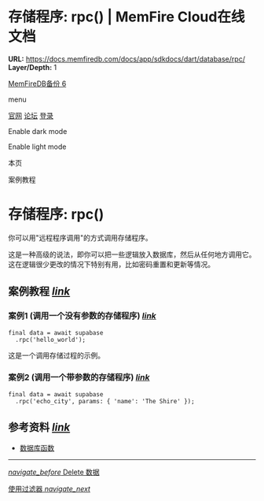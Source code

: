 # 存储程序: rpc() | MemFire Cloud在线文档

**URL:** https://docs.memfiredb.com/docs/app/sdkdocs/dart/database/rpc/
**Layer/Depth:** 1

[MemFireDB备份 6](/)

menu

[官网](https://memfiredb.com/)
[论坛](https://community.memfiredb.com/)
[登录](https://cloud.memfiredb.com/auth/login)

Enable dark mode

Enable light mode

本页

案例教程

# 存储程序: rpc()

你可以用"远程程序调用"的方式调用存储程序。

这是一种高级的说法，即你可以把一些逻辑放入数据库，然后从任何地方调用它。
这在逻辑很少更改的情况下特别有用，比如密码重置和更新等情况。

## 案例教程 [*link*](#%e6%a1%88%e4%be%8b%e6%95%99%e7%a8%8b)

### 案例1 (调用一个没有参数的存储程序) [*link*](#%e6%a1%88%e4%be%8b1-%e8%b0%83%e7%94%a8%e4%b8%80%e4%b8%aa%e6%b2%a1%e6%9c%89%e5%8f%82%e6%95%b0%e7%9a%84%e5%ad%98%e5%82%a8%e7%a8%8b%e5%ba%8f)

```
final data = await supabase
  .rpc('hello_world');
```

这是一个调用存储过程的示例。

### 案例2 (调用一个带参数的存储程序) [*link*](#%e6%a1%88%e4%be%8b2-%e8%b0%83%e7%94%a8%e4%b8%80%e4%b8%aa%e5%b8%a6%e5%8f%82%e6%95%b0%e7%9a%84%e5%ad%98%e5%82%a8%e7%a8%8b%e5%ba%8f)

```
final data = await supabase
  .rpc('echo_city', params: { 'name': 'The Shire' });
```

## 参考资料 [*link*](#%e5%8f%82%e8%80%83%e8%b5%84%e6%96%99)

* [数据库函数](/docs/app/development_guide/database/functions/)

---

[*navigate\_before* Delete 数据](/docs/app/sdkdocs/dart/database/delete/)

[使用过滤器 *navigate\_next*](/docs/app/sdkdocs/dart/database/filter/using-filters/)